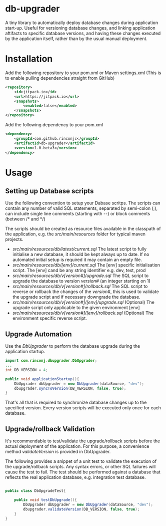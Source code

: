 # db-upgrader
A tiny library to automatically deploy database changes during application start-up. Useful for versioning database changes, and linking application aftifacts to specific database versions, and having these changes executed by the application itself, rather than by the usual manual deployment.
# Installation

Add the following repository to your pom.xml or Maven settings.xml (This is to enable pulling dependencies straight from GitHub)

```xml
<repository>
    <id>jitpack.io</id>
    <url>https://jitpack.io</url>
    <snapshots>
        <enabled>false</enabled>
    </snapshots>
</repository>
```

Add the following dependency to your pom.xml

```xml
<dependency>
    <groupId>com.github.rinconjc</groupId>
    <artifactId>db-upgrader</artifactId>
    <version>1.0-beta3</version>
</dependency>
```


# Usage

## Setting up Database scripts

Use the following convention to setup your Dabase scritps. The scripts can contain any number of valid SQL statements, separated by semi-colon (;), can include single line comments (starting with --) or block comments (between /* and */)

The scripts should be created as resource files available in the classpath of the application, e.g. the *src/main/resources* folder for typical maven projects.

* *src/main/resources/db/latest/current.sql* The latest script to fully initialise a new database, it should be kept always up to date. If no automated initial setup is required it may contain an empty file.
* *src/main/resources/db/[env]/current.sql* The [env] specific initialisation script. The [env] cand be any string identifier e.g. dev, test, prod
* *src/main/resources/db/v[version#]/upgrade.sql* The SQL script to upgrade the database to version *version#* (an integer starting on 1)
* *src/main/resources/db/v[version#]/rollback.sql* The SQL script to reverse or rollback the changes of the *version#*, this is used to validate the upgrade script and if necessary downgrade the database.
* *src/main/resources/db/v[version#]/[env]/upgrade.sql* (Optional) The upgrade script only applicable to the given environment [env]
* *src/main/resources/db/v[version#]/[env]/rollback.sql* (Optional) The environment specific reverse script.

## Upgrade Automation
Use the *DbUpgrader* to perform the database upgrade during the application startup.

```java
import com.rinconj.dbupgrader.DbUpgrader;
...
int DB_VERSION = 4;

public void applicationStartup(){
    DbUpgrader dbUpgrader = new DbUpgrader(dataSource, "dev");
    dbupgrader.syncToVersion(DB_VERSION, false, true);
}
```

That's all that is required to synchronize database changes up to the specified version. Every version scripts will be executed only once for each database.

## Upgrade/rollback Validation

It's recommendable to test/validate the upgrade/rollback scripts before the actual deployment of the application. For this purpose, a convenience method *validateVersion* is provided in DbUpgrader.

 The following provides a snippet of a unit test to validate the execution of the upgrade/rollback scripts. Any syntax errors, or other SQL failures will cause the test to fail. The test should be performed against a database that reflects the real application database, e.g. integration test database.
```java

public class DbUpgradeTest{

    public void testDbUpgrade(){
        DbUpgrader dbUpgrader = new DbUpgrader(dataSource, "dev");
        dbupgrader.validateVersion(DB_VERSION, false, true);
    }
}

```





